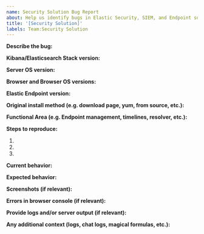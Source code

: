 ```yaml
---
name: Security Solution Bug Report
about: Help us identify bugs in Elastic Security, SIEM, and Endpoint so we can fix them!
title: '[Security Solution]'
labels: Team:Security Solution
---
```


**Describe the bug:**

**Kibana/Elasticsearch Stack version:**

**Server OS version:**

**Browser and Browser OS versions:**

**Elastic Endpoint version:**

**Original install method (e.g. download page, yum, from source, etc.):**

**Functional Area (e.g. Endpoint management, timelines, resolver, etc.):**

**Steps to reproduce:**

1.
2.
3.

**Current behavior:**

**Expected behavior:**

**Screenshots (if relevant):**

**Errors in browser console (if relevant):**

**Provide logs and/or server output (if relevant):**

**Any additional context (logs, chat logs, magical formulas, etc.):**
